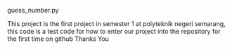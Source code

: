 guess_number.py

This project is the first project in semester 1 at polyteknik negeri semarang, this code is a test code for how to enter our project into the repository for the first time on github 
Thanks You 
